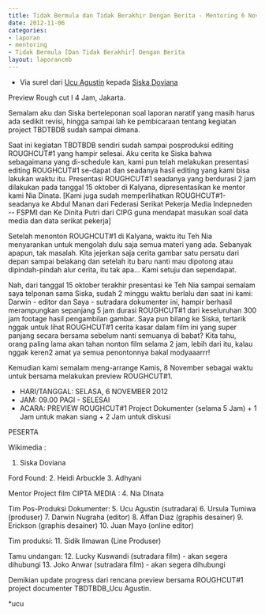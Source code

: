 ```yaml
---
title: Tidak Bermula dan Tidak Berakhir Dengan Berita - Mentoring 6 November 2012
date: 2012-11-06
categories:
- laporan
- mentoring
- Tidak Bermula [Dan Tidak Berakhir] Dengan Berita
layout: laporancmb
---
```


* Via surel dari [Ucu Agustin](http://wiki.ciptamedia.org/wiki/Ucu_Agustin) kepada [Siska Doviana](http://wiki.ciptamedia.org/wiki/Siska_Doviana)

Preview Rough cut I 4 Jam, Jakarta. 


Semalam aku dan Siska berteleponan soal laporan naratif yang masih harus ada sedikit revisi, hingga sampai lah ke pembicaraan tentang 
kegiatan project TBDTBDB sudah sampai dimana. 

Saat ini kegiatan TBDTBDB sendiri sudah sampai posproduksi editing ROUGHCUT#1 yang hampir selesai. Aku cerita ke Siska bahwa 
sebagaimana yang di-schedule kan, kami pun telah  melakukan presentasi editing ROUGHCUT#1 se-dapat dan seadanya hasil editing yang 
kami bisa lakukan waktu itu. Presentasi ROUGHCUT#1 seadanya yang berdurasi  2 jam  dilakukan pada tanggal 15 oktober di Kalyana, 
dipresentasikan ke mentor kami Nia Dinata. [Kami juga sudah memperlihatkan ROUGHCUT#1-seadanya ke Abdul Manan dari Federasi Serikat 
Pekerja Media Indepneden -- FSPMI dan Ke Dinita Putri dari CIPG guna mendapat masukan soal data media dan data serikat pekerja]

Setelah menonton ROUGHCUT#1 di Kalyana, waktu itu Teh Nia menyarankan untuk mengolah dulu saja semua materi yang ada. Sebanyak apapun, 
tak masalah. Kita jejerkan saja cerita gambar satu persatu dari depan sampai belakang dan setelah itu baru nanti  mau dipotong atau 
dipindah-pindah alur cerita, itu tak apa... Kami setuju dan sependapat.

Nah, dari tanggal 15 oktober terakhir presentasi ke Teh Nia sampai semalam saya telponan sama Siska, sudah 2 minggu waktu berlalu dan 
saat ini kami: Darwin - editor dan Saya - sutradara dokumenter ini, hampir berhasil merampungkan sepanjang 5 jam durasi ROUGHCUT#1 
dari keseluruhan 300 jam footage hasil pengambilan gambar. Saya pun bilang ke Siska, tertarik nggak untuk lihat ROUGHCUT#1 cerita 
kasar dalam film ini yang super panjang secara bersama sebelum nanti semuanya di babat? Kita tahu, orang paling lama akan tahan nonton 
film selama 2 jam, lebih dari itu, kalau nggak keren2 amat ya semua penontonnya bakal modyaaarrr!

Kemudian kami semalam meng-arrange Kamis, 8 November sebagai waktu untuk bersama melakukan preview ROUGHCUT#1. 

* HARI/TANGGAL: SELASA, 6 NOVEMBER 2012
* JAM: 09.00 PAGI - SELESAI
* ACARA: PREVIEW ROUGHCUT#1 Project Dokumenter (selama 5 Jam)  + 1 Jam untuk makan siang + 2 Jam untuk diskusi

PESERTA

Wikimedia : 
1. Siska Doviana

Ford Found: 
2. Heidi Arbuckle
3. Adhyani

Mentor Project film CIPTA MEDIA : 
4. Nia DInata

Tim Pos-Produksi Dokumenter:
5. Ucu Agustin (sutradara)
6. Ursula Tumiwa (produser)
7. Darwin Nugraha (editor)
8. Affan Diaz (graphis desainer)
9. Erickson (graphis desainer)
10. Juan Mayo (online editor)

Tim produksi:
11. Sidik Ilmawan (Line Produser)

Tamu undangan:
12. Lucky Kuswandi (sutradara film) - akan segera dihubungi
13. Joko Anwar (sutradara film) - akan segera dihubungi

Demikian update progress dari rencana preview bersama ROUGHCUT#1 project documenter TBDTBDB_Ucu Agustin.

*ucu
